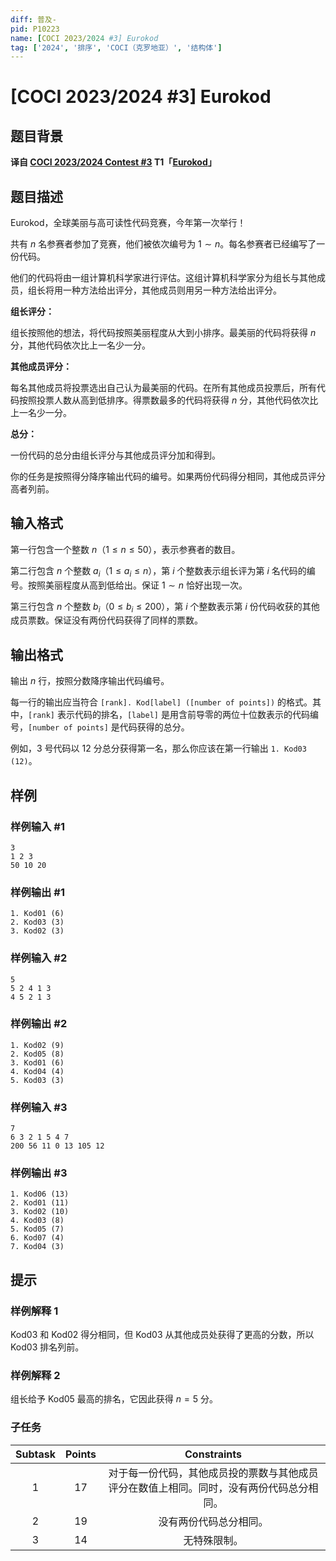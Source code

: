 ```yaml
---
diff: 普及-
pid: P10223
name: [COCI 2023/2024 #3] Eurokod
tag: ['2024', '排序', 'COCI（克罗地亚）', '结构体']
---
```

# [COCI 2023/2024 #3] Eurokod
## 题目背景

**译自 [COCI 2023/2024 Contest #3](https://hsin.hr/coci/archive/2023_2024) T1「[Eurokod](https://hsin.hr/coci/archive/2023_2024/contest3_tasks.pdf)」**
## 题目描述

Eurokod，全球美丽与高可读性代码竞赛，今年第一次举行！

共有 $n$ 名参赛者参加了竞赛，他们被依次编号为 $1\sim n$。每名参赛者已经编写了一份代码。

他们的代码将由一组计算机科学家进行评估。这组计算机科学家分为组长与其他成员，组长将用一种方法给出评分，其他成员则用另一种方法给出评分。

**组长评分：**

组长按照他的想法，将代码按照美丽程度从大到小排序。最美丽的代码将获得 $n$ 分，其他代码依次比上一名少一分。

**其他成员评分：**

每名其他成员将投票选出自己认为最美丽的代码。在所有其他成员投票后，所有代码按照投票人数从高到低排序。得票数最多的代码将获得 $n$ 分，其他代码依次比上一名少一分。

**总分：**

一份代码的总分由组长评分与其他成员评分加和得到。

你的任务是按照得分降序输出代码的编号。如果两份代码得分相同，其他成员评分高者列前。
## 输入格式

第一行包含一个整数 $n$（$1 \le n \le 50$），表示参赛者的数目。

第二行包含 $n$ 个整数 $a_i$（$1 \le a_i \le n$），第 $i$ 个整数表示组长评为第 $i$ 名代码的编号。按照美丽程度从高到低给出。保证 $1\sim n$ 恰好出现一次。

第三行包含 $n$ 个整数 $b_i$（$0 \le b_i \le 200$），第 $i$ 个整数表示第 $i$ 份代码收获的其他成员票数。保证没有两份代码获得了同样的票数。
## 输出格式

输出 $n$ 行，按照分数降序输出代码编号。

每一行的输出应当符合 `[rank]. Kod[label] ([number of points])` 的格式。其中，`[rank]` 表示代码的排名，`[label]` 是用含前导零的两位十位数表示的代码编号，`[number of points]` 是代码获得的总分。

例如，$3$ 号代码以 $12$ 分总分获得第一名，那么你应该在第一行输出 `1. Kod03 (12)`。
## 样例

### 样例输入 #1
```
3
1 2 3
50 10 20
```
### 样例输出 #1
```
1. Kod01 (6)
2. Kod03 (3)
3. Kod02 (3)
```
### 样例输入 #2
```
5
5 2 4 1 3
4 5 2 1 3
```
### 样例输出 #2
```
1. Kod02 (9)
2. Kod05 (8)
3. Kod01 (6)
4. Kod04 (4)
5. Kod03 (3)
```
### 样例输入 #3
```
7
6 3 2 1 5 4 7
200 56 11 0 13 105 12
```
### 样例输出 #3
```
1. Kod06 (13)
2. Kod01 (11)
3. Kod02 (10)
4. Kod03 (8)
5. Kod05 (7)
6. Kod07 (4)
7. Kod04 (3)
```
## 提示

### 样例解释 1

Kod03 和 Kod02 得分相同，但 Kod03 从其他成员处获得了更高的分数，所以 Kod03 排名列前。

### 样例解释 2

组长给予 Kod05 最高的排名，它因此获得 $n=5$ 分。

### 子任务

| Subtask | Points | Constraints |
|:--:|:--:|:--:|
| 1|17|对于每一份代码，其他成员投的票数与其他成员评分在数值上相同。同时，没有两份代码总分相同。|
|2|19|没有两份代码总分相同。|
|3|14|无特殊限制。|
